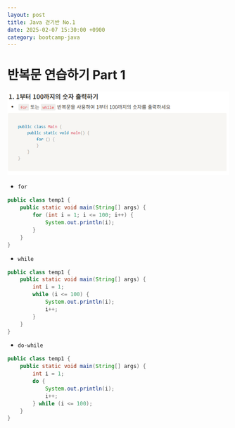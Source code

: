 ```yaml
---
layout: post
title: Java 걷기반 No.1
date: 2025-02-07 15:30:00 +0900
category: bootcamp-java
---
```


# 반복문 연습하기 Part 1

![jwalk1-1](/public/img/java-walk/jwalk1-1.png)

- `for`
```java
public class temp1 {
    public static void main(String[] args) {
        for (int i = 1; i <= 100; i++) {
            System.out.println(i);
        }
    }
}
```

- `while`
```java
public class temp1 {
    public static void main(String[] args) {
        int i = 1;
        while (i <= 100) {
            System.out.println(i);
            i++;
        }
    }
}
```

- `do-while`
```java
public class temp1 {
    public static void main(String[] args) {
        int i = 1;
        do {
            System.out.println(i);
            i++;
        } while (i <= 100);
    }
}
```